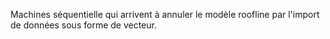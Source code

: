 Machines séquentielle qui arrivent à annuler le modèle roofline par l'import de données sous forme de vecteur.
